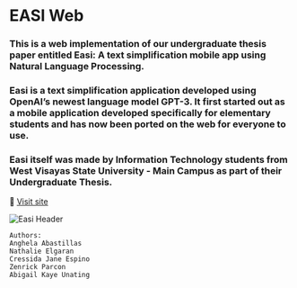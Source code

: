 # EASI Web
### This is a web implementation of our undergraduate thesis paper entitled Easi: A text simplification mobile app using Natural Language Processing.
### Easi is a text simplification application developed using OpenAI’s newest language model GPT-3. It first started out as a mobile application developed specifically for elementary students and has now been ported on the web for everyone to use. 
### Easi itself was made by Information Technology students from West Visayas State University - Main Campus as part of their Undergraduate Thesis.
🔗 [Visit site](easi.vercel.app)

<img src="https://i.ibb.co/74dhtT3/EASI.png" alt="Easi Header">

```
Authors:
Anghela Abastillas
Nathalie Elgaran
Cressida Jane Espino
Zenrick Parcon
Abigail Kaye Unating
```
